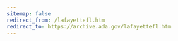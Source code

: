 ```yaml
---
sitemap: false 
redirect_from: /lafayettefl.htm 
redirect_to: https://archive.ada.gov/lafayettefl.htm 
---
```

